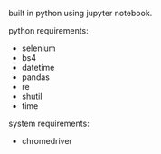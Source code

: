 built in python using jupyter notebook.

python requirements:

- selenium
- bs4
- datetime
- pandas
- re
- shutil
- time

system requirements:

- chromedriver